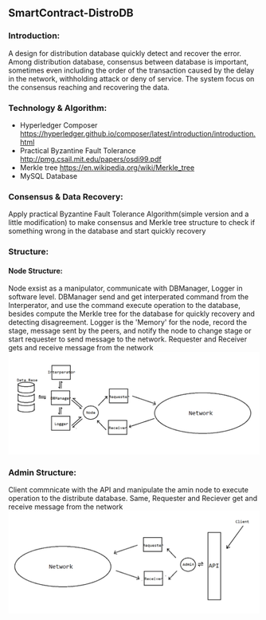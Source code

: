 ## SmartContract-DistroDB

### Introduction:
A design for distribution database quickly detect and recover the error. Among distribution database, consensus between database is important, sometimes even including the order of the transaction caused by the delay
in the network, withholding attack or deny of service. The system focus on the consensus reaching and recovering the data.

### Technology & Algorithm:
* Hyperledger Composer https://hyperledger.github.io/composer/latest/introduction/introduction.html
* Practical Byzantine Fault Tolerance http://pmg.csail.mit.edu/papers/osdi99.pdf
* Merkle tree https://en.wikipedia.org/wiki/Merkle_tree
* MySQL Database

### Consensus & Data Recovery:
Apply practical Byzantine Fault Tolerance Algorithm(simple version and a little modification) to make consensus and Merkle tree structure to check if something wrong in the database and start quickly recovery


### Structure:
#### Node Structure:
Node exsist as a manipulator, communicate with DBManager, Logger in software level. DBManager send and get interperated command from the Interperator, and use the command execute operation to the database, besides compute the Merkle tree for the database for quickly recovery and detecting disagreement. Logger is the 'Memory' for the node, record the stage, message sent by the peers, and notify the node to change stage or start requester to send message to the network. Requester and Receiver gets and receive message from the network
![](./Documentation/Image/NodeAgent.png)

### Admin Structure:
Client commnicate with the API and manipulate the amin node to execute operation to the distribute database. Same, Requester and Reciever 
get and receive message from the network
![](./Documentation/Image/AdminAgent.png)
